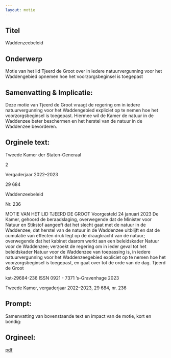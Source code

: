 ```yaml
---
layout: motie
---
```

## Titel
Waddenzeebeleid
## Onderwerp
Motie van het lid Tjeerd de Groot over in iedere natuurvergunning voor het Waddengebied opnemen hoe het voorzorgsbeginsel is toegepast 
## Samenvatting & Implicatie:

Deze motie van Tjeerd de Groot vraagt de regering om in iedere natuurvergunning voor het Waddengebied expliciet op te nemen hoe het voorzorgsbeginsel is toegepast. Hiermee wil de Kamer de natuur in de Waddenzee beter beschermen en het herstel van de natuur in de Waddenzee bevorderen.
## Orginele text:


Tweede Kamer der Staten-Generaal

2

Vergaderjaar 2022–2023

29 684

Waddenzeebeleid

Nr. 236

MOTIE VAN HET LID TJEERD DE GROOT
Voorgesteld 24 januari 2023
De Kamer,
gehoord de beraadslaging,
overwegende dat de Minister voor Natuur en Stikstof aangeeft dat het
slecht gaat met de natuur in de Waddenzee, dat herstel van de natuur in
de Waddenzee uitblijft en dat de cumulatie van effecten druk legt op de
draagkracht van de natuur;
overwegende dat het kabinet daarom werkt aan een beleidskader Natuur
voor de Waddenzee;
verzoekt de regering om in ieder geval tot het beleidskader Natuur voor
de Waddenzee van toepassing is, in iedere natuurvergunning voor het
Waddenzeegebied expliciet op te nemen hoe het voorzorgsbeginsel is
toegepast,
en gaat over tot de orde van de dag.
Tjeerd de Groot

kst-29684-236
ISSN 0921 - 7371
’s-Gravenhage 2023

Tweede Kamer, vergaderjaar 2022–2023, 29 684, nr. 236


## Prompt:
Samenvatting van bovenstaande text en impact van de motie, kort en bondig:

## Orgineel:
[pdf](https://gegevensmagazijn.tweedekamer.nl/OData/v4/2.0/Document(9780c941-dc14-4df9-bc44-abc17b6dd57d)/resource)
